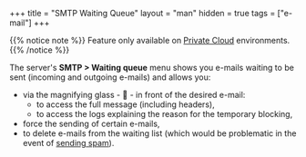 +++
title = "SMTP Waiting Queue"
layout = "man"
hidden = true
tags = ["e-mail"]
+++

{{% notice note %}}
Feature only available on [Private Cloud](accounts/billing/private-cloud-prices) environments.
{{% /notice %}}


The server's **SMTP > Waiting queue** menu shows you e-mails waiting to be sent (incoming and outgoing e-mails) and allows you:
- via the magnifying glass - 🔎 - in front of the desired e-mail:
    - to access the full message (including headers),
    - to access the logs explaining the reason for the temporary blocking,
- force the sending of certain e-mails,
- to delete e-mails from the waiting list (which would be problematic in the event of [sending spam](/e-mails/react-to-spam-mailing/)).
